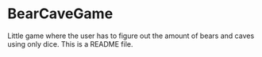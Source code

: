 # BearCaveGame
Little game where the user has to figure out the amount of bears and caves using only dice.
This is a README file.
